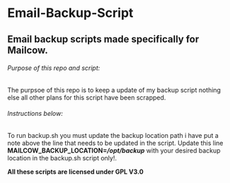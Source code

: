 # Email-Backup-Script
## Email backup scripts made specifically for Mailcow.

###### Purpose of this repo and script:
The purpsoe of this repo is to keep a update of my backup script nothing else all other plans for this script have been scrapped.

###### Instructions below:
To run backup.sh you must update the backup location path i have put a note above the line that needs to be updated in the script. Update this line **MAILCOW_BACKUP_LOCATION=_/opt/backup_** with your desired backup location in the backup.sh script only!.

**All these scripts are licensed under GPL V3.0**
